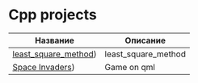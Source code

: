 # Cpp projects


Название | Описание 
--- | ---
[least_square_method](https://github.com/Chularev/cpp_projects/tree/master/least_square_method)) | least_square_method
[Space Invaders](https://github.com/Chularev/cpp_projects/tree/master/SpaceInvaders)) | Game on qml
